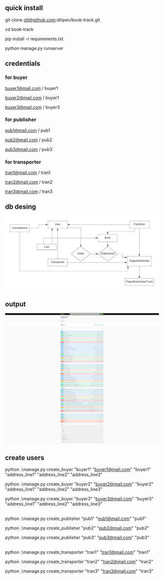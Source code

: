 ## quick install

git clone git@github.com:dilipen/book-track.git

cd book-track

pip install -r requirements.txt

python manage.py runserver

## credentials

### for buyer
buyer1@mail.com / buyer1

buyer2@mail.com / buyer1

buyer3@mail.com / buyer3

### for publisher
pub1@mail.com / pub1

pub2@mail.com / pub2

pub3@mail.com / pub3

### for transporter
tran1@mail.com / tran1

tran2@mail.com / tran2

tran3@mail.com / tran3

## db desing
![db desing](Flowcharts.jpeg)

## output
![output](output.png)


## create users


python .\manage.py create_buyer "buyer1" "buyer1@mail.com" "buyer1" "address_line1" "address_line2" "address_line3"

python .\manage.py create_buyer "buyer2" "buyer2@mail.com" "buyer2" "address_line1" "address_line2" "address_line3"

python .\manage.py create_buyer "buyer3" "buyer3@mail.com" "buyer3" "address_line1" "address_line2" "address_line3"
<br/><br/>


python .\manage.py create_publisher "pub1" "pub1@mail.com" "pub1" 

python .\manage.py create_publisher "pub2" "pub2@mail.com" "pub2" 

python .\manage.py create_publisher "pub3" "pub3@mail.com" "pub3" 
<br/><br/>


python .\manage.py create_transporter "tran1" "tran1@mail.com" "tran1" 

python .\manage.py create_transporter "tran2" "tran2@mail.com" "tran2" 

python .\manage.py create_transporter "tran3" "tran3@mail.com" "tran3" 
<br/><br/>
